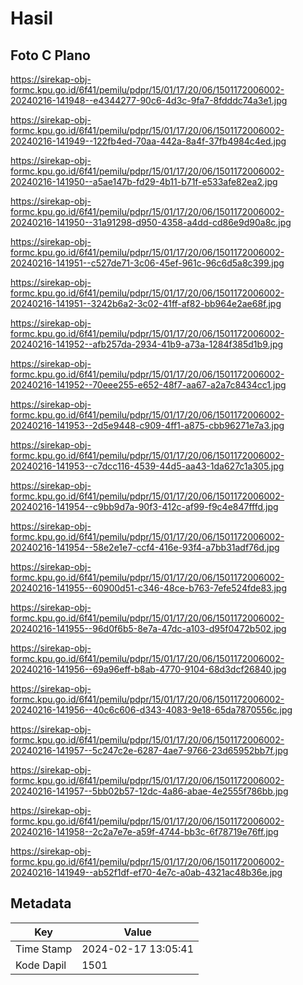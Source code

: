 # Hasil

## Foto C Plano

https://sirekap-obj-formc.kpu.go.id/6f41/pemilu/pdpr/15/01/17/20/06/1501172006002-20240216-141948--e4344277-90c6-4d3c-9fa7-8fdddc74a3e1.jpg

https://sirekap-obj-formc.kpu.go.id/6f41/pemilu/pdpr/15/01/17/20/06/1501172006002-20240216-141949--122fb4ed-70aa-442a-8a4f-37fb4984c4ed.jpg

https://sirekap-obj-formc.kpu.go.id/6f41/pemilu/pdpr/15/01/17/20/06/1501172006002-20240216-141950--a5ae147b-fd29-4b11-b71f-e533afe82ea2.jpg

https://sirekap-obj-formc.kpu.go.id/6f41/pemilu/pdpr/15/01/17/20/06/1501172006002-20240216-141950--31a91298-d950-4358-a4dd-cd86e9d90a8c.jpg

https://sirekap-obj-formc.kpu.go.id/6f41/pemilu/pdpr/15/01/17/20/06/1501172006002-20240216-141951--c527de71-3c06-45ef-961c-96c6d5a8c399.jpg

https://sirekap-obj-formc.kpu.go.id/6f41/pemilu/pdpr/15/01/17/20/06/1501172006002-20240216-141951--3242b6a2-3c02-41ff-af82-bb964e2ae68f.jpg

https://sirekap-obj-formc.kpu.go.id/6f41/pemilu/pdpr/15/01/17/20/06/1501172006002-20240216-141952--afb257da-2934-41b9-a73a-1284f385d1b9.jpg

https://sirekap-obj-formc.kpu.go.id/6f41/pemilu/pdpr/15/01/17/20/06/1501172006002-20240216-141952--70eee255-e652-48f7-aa67-a2a7c8434cc1.jpg

https://sirekap-obj-formc.kpu.go.id/6f41/pemilu/pdpr/15/01/17/20/06/1501172006002-20240216-141953--2d5e9448-c909-4ff1-a875-cbb96271e7a3.jpg

https://sirekap-obj-formc.kpu.go.id/6f41/pemilu/pdpr/15/01/17/20/06/1501172006002-20240216-141953--c7dcc116-4539-44d5-aa43-1da627c1a305.jpg

https://sirekap-obj-formc.kpu.go.id/6f41/pemilu/pdpr/15/01/17/20/06/1501172006002-20240216-141954--c9bb9d7a-90f3-412c-af99-f9c4e847fffd.jpg

https://sirekap-obj-formc.kpu.go.id/6f41/pemilu/pdpr/15/01/17/20/06/1501172006002-20240216-141954--58e2e1e7-ccf4-416e-93f4-a7bb31adf76d.jpg

https://sirekap-obj-formc.kpu.go.id/6f41/pemilu/pdpr/15/01/17/20/06/1501172006002-20240216-141955--60900d51-c346-48ce-b763-7efe524fde83.jpg

https://sirekap-obj-formc.kpu.go.id/6f41/pemilu/pdpr/15/01/17/20/06/1501172006002-20240216-141955--96d0f6b5-8e7a-47dc-a103-d95f0472b502.jpg

https://sirekap-obj-formc.kpu.go.id/6f41/pemilu/pdpr/15/01/17/20/06/1501172006002-20240216-141956--69a96eff-b8ab-4770-9104-68d3dcf26840.jpg

https://sirekap-obj-formc.kpu.go.id/6f41/pemilu/pdpr/15/01/17/20/06/1501172006002-20240216-141956--40c6c606-d343-4083-9e18-65da7870556c.jpg

https://sirekap-obj-formc.kpu.go.id/6f41/pemilu/pdpr/15/01/17/20/06/1501172006002-20240216-141957--5c247c2e-6287-4ae7-9766-23d65952bb7f.jpg

https://sirekap-obj-formc.kpu.go.id/6f41/pemilu/pdpr/15/01/17/20/06/1501172006002-20240216-141957--5bb02b57-12dc-4a86-abae-4e2555f786bb.jpg

https://sirekap-obj-formc.kpu.go.id/6f41/pemilu/pdpr/15/01/17/20/06/1501172006002-20240216-141958--2c2a7e7e-a59f-4744-bb3c-6f78719e76ff.jpg

https://sirekap-obj-formc.kpu.go.id/6f41/pemilu/pdpr/15/01/17/20/06/1501172006002-20240216-141949--ab52f1df-ef70-4e7c-a0ab-4321ac48b36e.jpg


## Metadata

| Key        | Value               |
| ---------- | ------------------- |
| Time Stamp | 2024-02-17 13:05:41 |
| Kode Dapil | 1501                |



